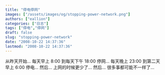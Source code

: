 ```yaml
---
title: "停电停网"
images: ["/assets/images/og/stopping-power-network.png"]
authors: ["eallion"]
categories: ["日志"]
tags: ["停电","停网"]
draft: false
slug: "stopping-power-network"
date: "2008-10-22 14:37:36"
lastmod: "2008-10-22 14:37:36"
---
```


从昨天开始...
每天早上 8:00 到每天下午 18:00 停网...
每天晚上 23:00 到第二天早上 6:00 停电...
然后... 上网的时候更少了...
然后... 很多事都可能不一样了...
